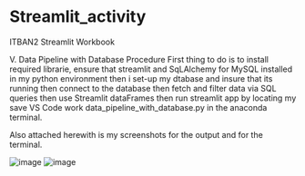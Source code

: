 # Streamlit_activity
ITBAN2 Streamlit Workbook

V. Data Pipeline with Database Procedure
First thing to do is to install required librarie,
ensure that streamlit and SqLAlchemy for MySQL installed in my python environment
then i set-up my dtabase and insure that its running
then connect to the database
then fetch and filter data via SQL queries
then use Streamlit dataFrames
then run streamlit app by locating my save VS Code work data_pipeline_with_database.py
in the anaconda terminal.

Also attached herewith is my screenshots for the output and for the terminal.


![image](https://github.com/user-attachments/assets/98c77bb1-fb47-4f35-8f11-c59f6c763a8d)
![image](https://github.com/user-attachments/assets/49ca425d-dc25-4692-b7b1-d0ef02855365)
